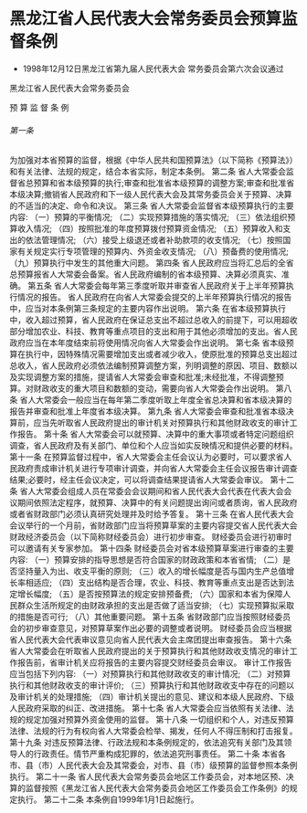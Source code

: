 # 黑龙江省人民代表大会常务委员会预算监督条例

- 1998年12月12日黑龙江省第九届人民代表大会
  常务委员会第六次会议通过

<!-- INFO END -->

黑龙江省人民代表大会常务委员会

预 算 监 督 条 例

###### 第一条

为加强对本省预算的监督，根据《中华人民共和国预算法》（以下简称《预算法》）和有关法律、法规的规定，结合本省实际，制定本条例。 第二条 省人大常委会监督省总预算和省本级预算的执行;审查和批准省本级预算的调整方案;审查和批准省本级决算;撤销省人民政府和下一级人民代表大会及其常务委员会关于预算、决算的不适当的决定、命令和决议。 第三条 省人大常委会监督省本级预算执行的主要内容: （一）预算的平衡情况; （二）实现预算措施的落实情况; （三）依法组织预算收入情况; （四）按照批准的年度预算拨付预算资金情况; （五）预算收入和支出的依法管理情况; （六）接受上级退还或者补助款项的收支情况; （七）按照国家有关规定实行专项管理的预算内、外资金收支情况; （八）预备费的使用情况; （九）预算执行中发生的其他重大问题。 第四条 省人民政府应当将汇总后的全省总预算报省人大常委会备案。省人民政府编制的省本级预算、决算必须真实、准确。 第五条 省人大常委会每年第三季度听取并审查省人民政府关于上半年预算执行情况的报告。 省人民政府在向省人大常委会提交的上半年预算执行情况的报告中，应当对本条例第三条规定的主要内容作出说明。 第六条 在省本级预算执行中，收入超过预算，省人民政府在保证总支出不超过总收入的前提下，可以用超收部分增加农业、科技、教育等重点项目的支出和用于其他必须增加的支出。省人民政府应当在本年度结束前将使用情况向省人大常委会作出说明。 第七条 省本级预算在执行中，因特殊情况需要增加支出或者减少收入，使原批准的预算总支出超过总收入，省人民政府必须依法编制预算调整方案，列明调整的原因、项目、数额以及实现调整方案的措施，提请省人大常委会审查和批准;未经批准，不得调整预算。对财政收支的重大项目和数额的变动，需要向省人大常委会作出说明。 第八条 省人大常委会一般应当在每年第二季度听取上年度全省总决算和省本级决算的报告并审查和批准上年度省本级决算。 第九条 省人大常委会审查和批准省本级决算前，应当先听取省人民政府提出的审计机关对预算执行和其他财政收支的审计工作报告。 第十条 省人大常委会可以就预算、决算中的重大事项或者特定问题组织调查，省人民政府及有关部门、单位和个人应当如实反映情况和提供必要的材料。 第十一条 在预算监督过程中，省人大常委会主任会议认为必要时，可以要求省人民政府责成审计机关进行专项审计调查，并向省人大常委会主任会议报告审计调查结果;必要时，经主任会议决定，可以将调查结果提请省人大常委会审议。 第十二条 省人大常委会组成人员在常委会会议期间和省人民代表大会代表在代表大会会议期间依照法定程序，就预算、决算中的有关问题提出询问或者质询，省人民政府或者省财政部门必须认真研究处理并及时给予答复。 第十三条 在省人民代表大会会议举行的一个月前，省财政部门应当将预算草案的主要内容提交省人民代表大会财政经济委员会（以下简称财经委员会）进行初步审查。 财经委员会进行初审时可以邀请有关专家参加。 第十四条 财经委员会对省本级预算草案进行审查的主要内容: （一）预算安排的指导思想是否符合国家的财政政策和本省省情; （二）是否坚持量入为出、收支平衡的原则; （三）收入的增长幅度是否与国内生产总值增长率相适应; （四）支出结构是否合理，农业、科技、教育等重点支出是否达到法定增长幅度; （五）是否按预算法的规定安排预备费; （六）国家和本省为保障人民群众生活所规定的由财政承担的支出是否做了适当安排; （七）实现预算拟采取的措施是否可行; （八）其他重要问题。 第十五条 省财政部门应当按照财经委员会的初步审查意见，对预算草案作出必要的调整或者说明。 财经委员会应当根据省人民代表大会代表审议意见向省人民代表大会主席团提出审查报告。 第十六条 省人大常委会在听取省人民政府提出的关于预算执行和其他财政收支情况的审计工作报告前，省审计机关应将报告的主要内容提交财经委员会审议。 审计工作报告应当包括下列内容: （一）对预算执行和其他财政收支的审计情况; （二）对预算执行和其他财政收支的审计评价; （三）预算执行和其他财政收支中存在的问题以及审计机关的处理措施; （四）审计机关提出的意见、建议和本级人民政府、下级人民政府采取的纠正、改进措施。 第十七条 省人大常委会应当依照有关法律、法规的规定加强对预算外资金使用的监督。 第十八条 一切组织和个人，对违反预算法律、法规的行为有权向省人大常委会检举、揭发，任何人不得压制和打击报复。 第十九条 对违反预算法律、行政法规和本条例规定的，依法追究有关部门及其领导人的行政责任。情节严重构成犯罪的，依法追究刑事责任。 第二十条 本省各市、县（市）人民代表大会及其常委会，对市、县（市）级预算的监督参照本条例执行。 第二十一条 省人民代表大会常务委员会地区工作委员会，对本地区预、决算的监督按照《黑龙江省人民代表大会常务委员会地区工作委员会工作条例》的规定执行。 第二十二条 本条例自1999年1月1日起施行。
